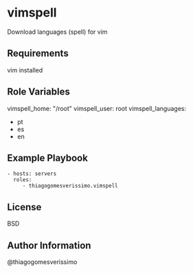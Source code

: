 vimspell
=========

Download languages (spell) for vim

Requirements
------------

vim installed

Role Variables
--------------

vimspell_home: "/root"
vimspell_user: root
vimspell_languages:
  - pt
  - es
  - en

Example Playbook
----------------

    - hosts: servers
      roles:
         - thiagogomesverissimo.vimspell

License
-------

BSD

Author Information
------------------

@thiagogomesverissimo
